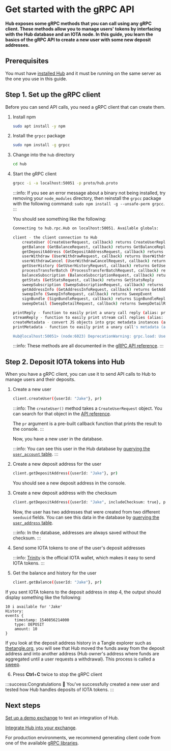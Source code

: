 # Get started with the gRPC API

**Hub exposes some gRPC methods that you can call using any gRPC client. These methods allow you to manage users' tokens by interfacing with the Hub database and an IOTA node. In this guide, you learn the basics of the gRPC API to create a new user with some new deposit addresses.**

## Prerequisites

You must have [installed Hub](../how-to-guides/install-hub.md) and it must be running on the same server as the one you use in this guide.

## Step 1. Set up the gRPC client

Before you can send API calls, you need a gRPC client that can create them.

1. Install npm

    ```bash
    sudo apt install -y npm
    ```

2. Install the `grpcc` package

    ```bash
    sudo npm install -g grpcc
    ```

3. Change into the `hub` directory

    ```bash
    cd hub
    ```

3. Start the gRPC client

    ```bash
    grpcc -i -a localhost:50051 -p proto/hub.proto
    ```

    :::info:
    If you see an error message about a binary not being installed, try removing your `node_modules` directory, then reinstall the `grpcc` package with the following command: `sudo npm install -g --unsafe-perm grpcc`.
    :::
    
    You should see something like the following:

    ```bash
    Connecting to hub.rpc.Hub on localhost:50051. Available globals:

    client - the client connection to Hub
        createUser (CreateUserRequest, callback) returns CreateUserReply
        getBalance (GetBalanceRequest, callback) returns GetBalanceReply
        getDepositAddress (GetDepositAddressRequest, callback) returns GetDepositAddressReply
        userWithdraw (UserWithdrawRequest, callback) returns UserWithdrawReply
        userWithdrawCancel (UserWithdrawCancelRequest, callback) returns UserWithdrawCancelReply
        getUserHistory (GetUserHistoryRequest, callback) returns GetUserHistoryReply
        processTransferBatch (ProcessTransferBatchRequest, callback) returns ProcessTransferBatchReply
        balanceSubscription (BalanceSubscriptionRequest, callback) returns BalanceEvent
        getStats (GetStatsRequest, callback) returns GetStatsReply
        sweepSubscription (SweepSubscriptionRequest, callback) returns SweepEvent
        getAddressInfo (GetAddressInfoRequest, callback) returns GetAddressInfoReply
        sweepInfo (SweepInfoRequest, callback) returns SweepEvent
        signBundle (SignBundleRequest, callback) returns SignBundleReply
        sweepDetail (SweepDetailRequest, callback) returns SweepDetailReply

    printReply - function to easily print a unary call reply (alias: pr)
    streamReply - function to easily print stream call replies (alias: sr)
    createMetadata - convert JS objects into grpc metadata instances (alias: cm)
    printMetadata - function to easily print a unary call's metadata (alias: pm)

    Hub@localhost:50051> (node:6023) DeprecationWarning: grpc.load: Use the @grpc/proto-loader module with grpc.loadPackageDefinition instead
    ```

    :::info:
    These methods are all documented in the [gRPC API reference](../references/grpc-api-reference.md).
    :::

## Step 2. Deposit IOTA tokens into Hub

When you have a gRPC client, you can use it to send API calls to Hub to manage users and their deposits.

1. Create a new user

    ```bash
    client.createUser({userId: "Jake"}, pr)
    ```

    :::info:
    The `createUser()` method takes a `CreateUserRequest` object. You can search for that object in the [API reference](../references/grpc-api-reference.md#hub.rpc.CreateUserRequest).

    The `pr` argument is a pre-built callback function that prints the result to the console.
    :::

    Now, you have a new user in the database.

    :::info:
    You can see this user in the Hub database by [querying the `user_account` table](../how-to-guides/query-the-database.md).
    :::

2. Create a new deposit address for the user

    ```bash
    client.getDepositAddress({userId: "Jake"}, pr)
    ```

    You should see a new deposit address in the console.

3. Create a new deposit address with the checksum

    ```bash
    client.getDepositAddress({userId: "Jake", includeChecksum: true}, pr)
    ```

    Now, the user has two addresses that were created from two different `seeduuid` fields. You can see this data in the database by [querying the `user_address` table](../how-to-guides/query-the-database.md).

    :::info:
    In the database, addresses are always saved without the checksum.
    :::

4. Send some IOTA tokens to one of the user's deposit addresses

    :::info:
    [Trinity](root://wallets/0.1/trinity/introduction/overview.md) is the official IOTA wallet, which makes it easy to send IOTA tokens.
    ::: 

5. Get the balance and history for the user  

	```bash
	client.getBalance({userId: "Jake"}, pr)
	```

If you sent IOTA tokens to the deposit address in step 4, the output should display something like the following:

```shell
10 i available for 'Jake'
History:
events {
	timestamp: 1540856214000
	type: DEPOSIT
	amount: 10
}
```

If you look at the deposit address history in a Tangle explorer such as [thetangle.org](https://thetangle.org/), you will see that Hub moved the funds away from the deposit address and into another address (Hub owner's address where funds are aggregated until a user requests a withdrawal). This process is called a [sweep](../concepts/sweeps.md).

6. Press **Ctrl**+**C** twice to stop the gRPC client

:::success:Congratulations :tada:
You've successfully created a new user and tested how Hub handles deposits of IOTA tokens.
:::

## Next steps

[Set up a demo exchange](../how-to-guides/create-a-demo-exchange.md) to test an integration of Hub.

[Integrate Hub into your exchange](../how-to-guides/integrate-hub.md).

For production environments, we recommend generating client code from one of the available [gRPC libraries](https://grpc.io/about/).




